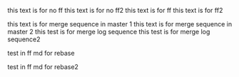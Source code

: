 this text is for no ff
this text is for no ff2
this text is for ff
this text is for ff2

this text is for merge sequence in master 1
this text is for merge sequence in master 2
this test is for merge log sequence
this test is for merge log sequence2


test in ff md for rebase



test in ff md for rebase2
